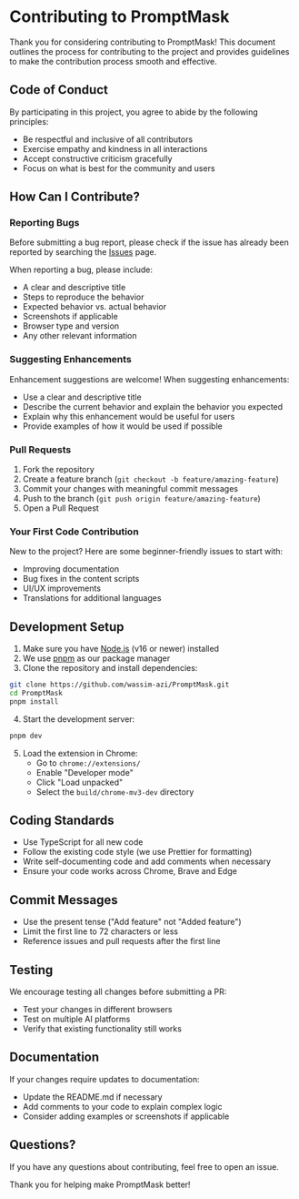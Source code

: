 # Contributing to PromptMask

Thank you for considering contributing to PromptMask! This document outlines the process for contributing to the project and provides guidelines to make the contribution process smooth and effective.

## Code of Conduct

By participating in this project, you agree to abide by the following principles:

- Be respectful and inclusive of all contributors
- Exercise empathy and kindness in all interactions
- Accept constructive criticism gracefully
- Focus on what is best for the community and users

## How Can I Contribute?

### Reporting Bugs

Before submitting a bug report, please check if the issue has already been reported by searching the [Issues](https://github.com/wassim-azi/PromptMask/issues) page.

When reporting a bug, please include:

- A clear and descriptive title
- Steps to reproduce the behavior
- Expected behavior vs. actual behavior
- Screenshots if applicable
- Browser type and version
- Any other relevant information

### Suggesting Enhancements

Enhancement suggestions are welcome! When suggesting enhancements:

- Use a clear and descriptive title
- Describe the current behavior and explain the behavior you expected
- Explain why this enhancement would be useful for users
- Provide examples of how it would be used if possible

### Pull Requests

1. Fork the repository
2. Create a feature branch (`git checkout -b feature/amazing-feature`)
3. Commit your changes with meaningful commit messages
4. Push to the branch (`git push origin feature/amazing-feature`)
5. Open a Pull Request

### Your First Code Contribution

New to the project? Here are some beginner-friendly issues to start with:

- Improving documentation
- Bug fixes in the content scripts
- UI/UX improvements
- Translations for additional languages

## Development Setup

1. Make sure you have [Node.js](https://nodejs.org/) (v16 or newer) installed
2. We use [pnpm](https://pnpm.io/installation) as our package manager
3. Clone the repository and install dependencies:

```bash
git clone https://github.com/wassim-azi/PromptMask.git
cd PromptMask
pnpm install
```

4. Start the development server:

```bash
pnpm dev
```

5. Load the extension in Chrome:
   - Go to `chrome://extensions/`
   - Enable "Developer mode"
   - Click "Load unpacked"
   - Select the `build/chrome-mv3-dev` directory

## Coding Standards

- Use TypeScript for all new code
- Follow the existing code style (we use Prettier for formatting)
- Write self-documenting code and add comments when necessary
- Ensure your code works across Chrome, Brave and Edge

## Commit Messages

- Use the present tense ("Add feature" not "Added feature")
- Limit the first line to 72 characters or less
- Reference issues and pull requests after the first line

## Testing

We encourage testing all changes before submitting a PR:

- Test your changes in different browsers
- Test on multiple AI platforms
- Verify that existing functionality still works

## Documentation

If your changes require updates to documentation:

- Update the README.md if necessary
- Add comments to your code to explain complex logic
- Consider adding examples or screenshots if applicable

## Questions?

If you have any questions about contributing, feel free to open an issue.

Thank you for helping make PromptMask better!
